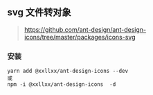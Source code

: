 ## svg 文件转对象

> https://github.com/ant-design/ant-design-icons/tree/master/packages/icons-svg

### 安装

```
yarn add @xxllxx/ant-design-icons --dev
或
npm -i @xxllxx/ant-design-icons  -d
```
